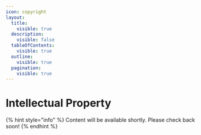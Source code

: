 ```yaml
---
icon: copyright
layout:
  title:
    visible: true
  description:
    visible: false
  tableOfContents:
    visible: true
  outline:
    visible: true
  pagination:
    visible: true
---
```


# Intellectual Property

{% hint style="info" %}
Content will be available shortly. Please check back soon!
{% endhint %}
